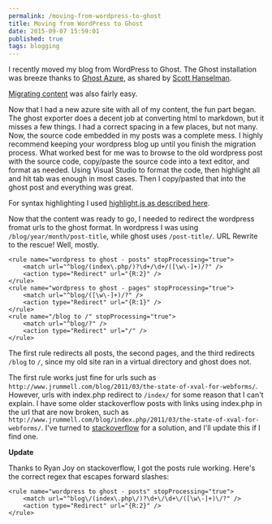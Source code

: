 ```yaml
---
permalink: /moving-from-wordpress-to-ghost
title: Moving from WordPress to Ghost
date: 2015-09-07 15:59:01
published: true
tags: blogging
---
```


I recently moved my blog from WordPress to Ghost. The Ghost installation was breeze thanks to [Ghost Azure](https://github.com/AzureWebApps/Ghost-Azure), as shared by [Scott Hanselman](http://www.hanselman.com/blog/UPDATEDFor2015HowToInstallTheNodejsGhostBlogSoftwareOnAzureWebAppsAndTheDeployToAzureButton.aspx).

[Migrating content](https://www.ghostforbeginners.com/how-to-transfer-blog-posts-from-wordpress-to-ghost/) was also fairly easy.

Now that I had a new azure site with all of my content, the fun part began. The ghost exporter does a decent job at converting html to markdown, but it misses a few things. I had a correct spacing in a few places, but not many. Now, the source code embedded in my posts was a complete mess. I highly recommend keeping your wordpress blog up until you finish the migration process. What worked best for me was to browse to the old wordpress post with the source code, copy/paste the source code into a text editor, and format as needed. Using Visual Studio to format the code, then highlight all and hit tab was enough in most cases. Then I copy/pasted that into the ghost post and everything was great.

For syntax highlighting I used [highlight.js as described here](http://massimilianomarini.com/how-to-use-highlightjs-into-ghost-blogging-platform/).

Now that the content was ready to go, I needed to redirect the wordpress fromat urls to the ghost format. In wordpress I was using `/blog/year/month/post-title`, while ghost uses `/post-title/`. URL Rewrite to the rescue! Well, mostly.

    <rule name="wordpress to ghost - posts" stopProcessing="true">
        <match url="^blog/(index\.php/)?\d+/\d+/([\w\-]+)/?" />
        <action type="Redirect" url="{R:2}" />
    </rule>
    <rule name="wordpress to ghost - pages" stopProcessing="true">
        <match url="^blog/([\w\-]+)/?" />
        <action type="Redirect" url="{R:1}" />
    </rule>
    <rule name="/blog to /" stopProcessing="true">
        <match url="^blog/?" />
        <action type="Redirect" url="/" />
    </rule>

The first rule redirects all posts, the second pages, and the third redirects `/blog` to `/`, since my old site ran in a virtual directory and ghost does not.

The first rule works just fine for urls such as `http://www.jrummell.com/blog/2011/03/the-state-of-xval-for-webforms/`. However, urls with index.php redirect to `/index/` for some reason that I can't explain. I have some older stackoverflow posts with links using index.php in the url that are now broken, such as `http://www.jrummell.com/blog/index.php/2011/03/the-state-of-xval-for-webforms/`. I've turned to [stackoverflow](http://stackoverflow.com/questions/32442293/redirecting-wordpress-urls-in-a-ghost-site-hosted-in-azure) for a solution, and I'll update this if I find one.

**Update**

Thanks to Ryan Joy on stackoverflow, I got the posts rule working. Here's the correct regex that escapes forward slashes:

    <rule name="wordpress to ghost - posts" stopProcessing="true">
        <match url="^blog\/(index\.php\/)?\d+\/\d+\/([\w\-]+)\/?" />
        <action type="Redirect" url="{R:2}" />
    </rule>